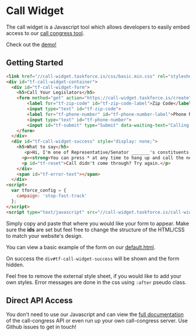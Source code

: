# Call Widget

The call widget is a Javascript tool which allows developers to easily embed access to our [call congress tool](https://github.com/tfrce/call-congress). 

Check out the <a href="http://tfrce.github.io/call-widget/example/default.html">demo!</a>

## Getting Started

```html
<link href="//call-widget.taskforce.is/css/basic.min.css" rel="stylesheet">
<div id="tf-call-widget-container">
  <div id="tf-call-widget-form">
    <h5>Call Your Legislators</h5>
    <form method="get" action="https://call-widget.taskforce.is/create" id="tf-call-tool" role="form">
        <label for="tf-zip-code" id="tf-zip-code-label">Zip Code</label>
        <input type="text" id="tf-zip-code">
        <label for="tf-phone-number" id="tf-phone-number-label">Phone Number</label>
        <input type="text" id="tf-phone-number">
        <input id="tf-submit" type="Submit" data-waiting-text="Calling Now" value="Call Now">
    </form>
  </div>
  <div id="tf-call-widget-success" style="display: none;">
    <h5>What to say</h5>
       <p>Hi, I'm one of Representative/Senator _______'s constituents, and I'm calling  to oppose Fast Track for the Trans-Pacific Partnership agreement. Congress needs time to debate and amend trade agreements that affect all of us. Fast Tracking the TPP is undemocratic, and I expect my lawmakers to oppose it. I'll be watching this issue closely in 2014.</p>
      <p><strong>You can press * at any time to hang up and call the next representative.</strong></p>
      <p id="tf-reset">Call didn't come through? Try again.</p>
    </div>
    <span id="tf-error-text"></span>
  </div>
<script>
  var tforce_config = {
    campaign: 'stop-fast-track'
  };
</script>
<script type="text/javascript" src="//call-widget.taskforce.is/call-widget.min.js"></script>
```

Simply copy and paste that where you would like your form to appear. Make sure the **ids** are set but feel free to change the structure of the HTML/CSS to match your website's design.

You can view a basic example of the form on our [default.html](http://tfrce.github.io/call-widget/example/default.html).

On success the `div#tf-call-widget-success` will be shown and the form hidden. 

Feel free to remove the external style sheet, if you would like to add your own styles. Error messages are done in the css using `:after` pseudo class.


## Direct API Access

You don't need to use our Javascript and can view the [full documentation](http://github.com/tfrce/call-congress) of the call-congress API or even run up your own call-congress server. Use Github issues to get in touch!
